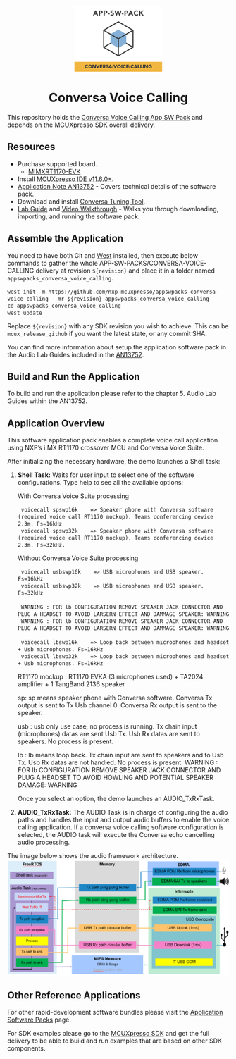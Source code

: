 <p align="center">
	<img width="200" height="150" src="conversa_voice_calling/conversa_app/images/icon.jpg">
</p>

<h1 align="center">Conversa Voice Calling</h1>

This repository holds the [Conversa Voice Calling App SW Pack](https://www.nxp.com/design/software/embedded-software/application-software-pack-conversa-voice-calling-on-i-mx-rt1170:APP-SW-PACK-CONVERSA-VOICE) and depends on the MCUXpresso SDK overall delivery.

## Resources
* Purchase supported board.
    * [MIMXRT1170-EVK](https://www.nxp.com/design/development-boards/i-mx-evaluation-and-development-boards/i-mx-rt595-evaluation-kit:MIMXRT1170-EVK)
* Install [MCUXpresso IDE v11.6.0+](https://www.nxp.com/design/software/development-software/mcuxpresso-software-and-tools-/mcuxpresso-integrated-development-environment-ide:MCUXpresso-IDE).
* [Application Note AN13752](https://www.nxp.com/doc/AN13752) - Covers technical details of the software pack.
* Download and install [Conversa Tuning Tool](https://www.nxp.com/design/software/embedded-software/application-software-pack-conversa-voice-calling-on-i-mx-rt1170:APP-SW-PACK-CONVERSA-VOICE).
* [Lab Guide](https://www.nxp.com/doc/AN13752) and [Video Walkthrough](https://www.nxp.com/pages/:TIP-APP-SW-PACK-CONVERSA-VOICE-CALLING) - Walks you through downloading, importing, and running the software pack.

## Assemble the Application
You need to have both Git and [West](https://docs.zephyrproject.org/latest/develop/west/index.html) installed, then execute below commands to gather the whole APP-SW-PACKS/CONVERSA-VOICE-CALLING delivery at revision ```${revision}``` and place it in a folder named ```appswpacks_conversa_voice_calling```. 
```
west init -m https://github.com/nxp-mcuxpresso/appswpacks-conversa-voice-calling --mr ${revision} appswpacks_conversa_voice_calling
cd appswpacks_conversa_voice_calling
west update
```
Replace ```${revision}``` with any SDK revision you wish to achieve. This can be ```mcux_release_github``` if you want the latest state, or any commit SHA.

You can find more information about setup the application software pack in the Audio Lab Guides included in the [AN13752](https://www.nxp.com/doc/AN13752). 

## Build and Run the Application
To build and run the application please refer to the chapter 5. Audio Lab Guides within the AN13752.

## Application Overview
This software application pack enables a complete voice call application using NXP’s i.MX RT1170 crossover MCU and Conversa Voice Suite.

After initializing the necessary hardware, the demo launches a Shell task:
1. **Shell Task:** Waits for user input to select one of the software configurations. Type help to see all the available options:

    With Conversa Voice Suite processing

        voicecall spswp16k    => Speaker phone with Conversa software (required voice call RT1170 mockup). Teams conferencing device 2.3m. Fs=16kHz
        voicecall spswp32k    => Speaker phone with Conversa software (required voice call RT1170 mockup). Teams conferencing device 2.3m. Fs=32kHz.

    Without Conversa Voice Suite processing

        voicecall usbswp16k    => USB microphones and USB speaker. Fs=16kHz
        voicecall usbswp32k    => USB microphones and USB speaker. Fs=32kHz

        WARNING : FOR lb CONFIGURATION REMOVE SPEAKER JACK CONNECTOR AND PLUG A HEADSET TO AVOID LARSERN EFFECT AND DAMMAGE SPEAKER: WARNING
        WARNING : FOR lb CONFIGURATION REMOVE SPEAKER JACK CONNECTOR AND PLUG A HEADSET TO AVOID LARSERN EFFECT AND DAMMAGE SPEAKER: WARNING

        voicecall lbswp16k    => Loop back between microphones and headset + Usb microphones. Fs=16kHz
        voicecall lbswp32k    => Loop back between microphones and headset + Usb microphones. Fs=16kHz


    RT1170 mockup : RT1170 EVKA (3 microphones used) + TA2024 amplifier + 1 TangBand 2136 speaker

    sp: sp means speaker phone with Conversa software. Conversa Tx output is sent to Tx Usb channel 0. Conversa Rx output is sent to the speaker.

    usb : usb only use case, no process is running. Tx chain input (microphones) datas are sent Usb Tx. Usb Rx datas are sent to speakers. No process is present.
    
    lb  : lb means loop back. Tx chain input are sent to speakers and to Usb Tx. Usb Rx datas are not handled. No process is present.
    WARNING : FOR lb CONFIGURATION REMOVE SPEAKER JACK CONNECTOR AND PLUG A HEADSET TO AVOID HOWLING AND POTENTIAL SPEAKER DAMAGE: WARNING

    Once you select an option, the demo launches an AUDIO_TxRxTask.


2. **AUDIO_TxRxTask:** The AUDIO Task is in charge of  configuring the audio paths and handles the input and output audio buffers to enable the voice calling application.
If a conversa voice calling software configuration is selected, the AUDIO task will execute the Conversa echo cancelling audio processing.

The image below shows the audio framework architecture.  \
![flowchart](conversa_voice_calling/conversa_app/images/AudioFrameworkArchitecture.png)

## Other Reference Applications
For other rapid-development software bundles please visit the [Application Software Packs](https://www.nxp.com/appswpack) page.

For SDK examples please go to the [MCUXpresso SDK](https://github.com/nxp-mcuxpresso/mcux-sdk/) and get the full delivery to be able to build and run examples that are based on other SDK components.
